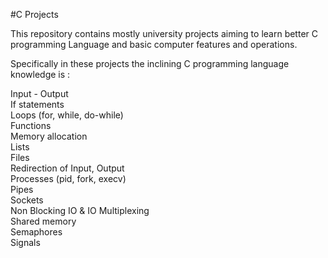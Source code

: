 #C Projects

This repository contains mostly university projects aiming to 
learn better C programming Language and basic computer features
and operations.

Specifically in these projects the inclining C programming language 
knowledge is :

Input - Output <br />
If statements <br />
Loops (for, while, do-while) <br />
Functions <br />
Memory allocation <br />
Lists <br />
Files <br />
Redirection of Input, Output <br />
Processes (pid, fork, execv) <br />
Pipes <br />
Sockets <br />
Non Blocking IO & IO Multiplexing <br />
Shared memory <br />
Semaphores <br />
Signals <br />
